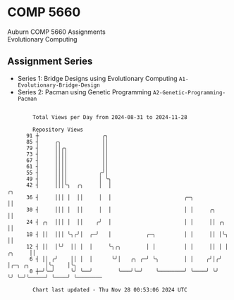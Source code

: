 # COMP 5660
Auburn COMP 5660 Assignments  
Evolutionary Computing

## Assignment Series
- Series 1: Bridge Designs using Evolutionary Computing `A1-Evolutionary-Bridge-Design`
- Series 2: Pacman using Genetic Programming `A2-Genetic-Programming-Pacman`

```

        Total Views per Day from 2024-08-31 to 2024-11-28

        Repository Views
      91 ┼                    ╭╮
      85 ┤     ╭╮             ││
      79 ┤     ││╭╮           ││
      73 ┤     ││││           ││
      67 ┤     ││││           ││
      61 ┤     ││││           ││
      55 ┤     ││││          ╭╯│
      49 ┤     ││││          │ ╰╮
      42 ┤     │││╰╮  ╭╮     │  │                                                       ╭╮
      36 ┤     │││ │  ││     │  │                       ╭─╮                             ││
      30 ┤     │││ │  ││     │  │                       │ │     ╭╮                      ││
      24 ┤ ╭╮  │││ │  ││    ╭╯  │                       │ │     ││ ╭╮                   ││
      18 ┤ ││  │││ ╰╮╭╯│  ╭─╯   │           ╭─╮         │ │     ││ │╰╮                  ││
      12 ┤ ││  │╰╯  ││ │  │     ╰╮╭╮        │ │         │ │     ││ │ │           ╭╮     ││
       6 ┤ ││ ╭╯    ││ │  │      ╰╯│   ╭╮ ╭─╯ ╰╮        │ │    ╭╯│╭╯ │╭─╮ ╭╮     │╰╮    │╰╮
       0 ┼─╯╰─╯     ╰╯ ╰──╯        ╰───╯╰─╯    ╰────────╯ ╰────╯ ╰╯  ╰╯ ╰─╯╰─────╯ ╰────╯ ╰────────

        Chart last updated - Thu Nov 28 00:53:06 2024 UTC
        
```
